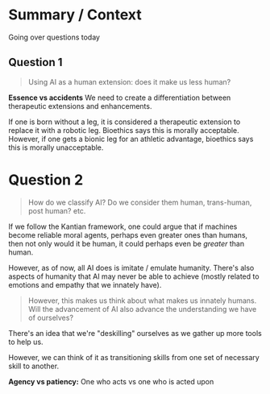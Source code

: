 # Summary / Context
Going over questions today

## Question 1
> Using AI as a human extension: does it make us less human?

**Essence vs accidents** 
We need to create a differentiation between therapeutic extensions and enhancements. 

If one is born without a leg, it is considered a therapeutic extension to replace it with a robotic leg. 
Bioethics says this is morally acceptable.
However, if one gets a bionic leg for an athletic advantage, bioethics says this is morally unacceptable.

# Question 2
> How do we classify AI? Do we consider them human, trans-human, post human? etc. 

If we follow the Kantian framework, one could argue that if machines become reliable moral agents, perhaps even greater ones than humans, then not only would it be human, it could perhaps even be *greater* than human.

However, as of now, all AI does is imitate / emulate humanity. 
There's also aspects of humanity that AI may never be able to achieve (mostly related to emotions and empathy that we innately have).

> However, this makes us think about what makes us innately humans. Will the advancement of AI also advance the understanding we have of ourselves?

There's an idea that we're "deskilling" ourselves as we gather up more tools to help us.

However, we can think of it as transitioning skills from one set of necessary skill to another.

**Agency vs patiency:** 
One who acts vs one who is acted upon